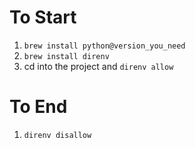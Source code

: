 # To Start

1. `brew install python@version_you_need`
2. `brew install direnv`
3. cd into the project and `direnv allow`

# To End

1. `direnv disallow`
